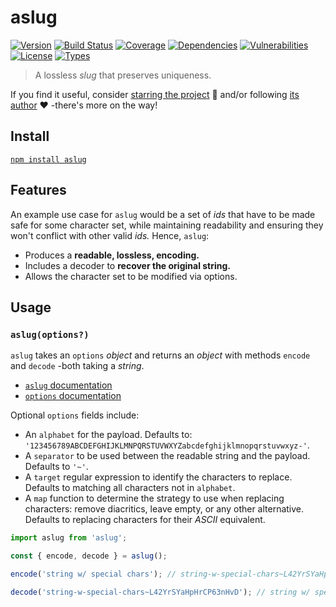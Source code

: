 # aslug

[![Version](https://img.shields.io/npm/v/aslug.svg)](https://www.npmjs.com/package/aslug)
[![Build Status](https://img.shields.io/travis/rafamel/aslug/master.svg)](https://travis-ci.org/rafamel/aslug)
[![Coverage](https://img.shields.io/coveralls/rafamel/aslug/master.svg)](https://coveralls.io/github/rafamel/aslug)
[![Dependencies](https://img.shields.io/david/rafamel/aslug.svg)](https://david-dm.org/rafamel/aslug)
[![Vulnerabilities](https://img.shields.io/snyk/vulnerabilities/npm/aslug.svg)](https://snyk.io/test/npm/aslug)
[![License](https://img.shields.io/github/license/rafamel/aslug.svg)](https://github.com/rafamel/aslug/blob/master/LICENSE)
[![Types](https://img.shields.io/npm/types/aslug.svg)](https://www.npmjs.com/package/aslug)

> A lossless *slug* that preserves uniqueness.

If you find it useful, consider [starring the project](https://github.com/rafamel/aslug) 💪 and/or following [its author](https://github.com/rafamel) ❤️ -there's more on the way!

## Install

[`npm install aslug`](https://www.npmjs.com/package/aslug)

## Features

An example use case for `aslug` would be a set of *ids* that have to be made safe for some character set, while maintaining readability and ensuring they won't conflict with other valid *ids.* Hence, `aslug`:

* Produces a **readable, lossless, encoding.**
* Includes a decoder to **recover the original string.**
* Allows the character set to be modified via options.

## Usage

### `aslug(options?)`

`aslug` takes an `options` *object* and returns an *object* with methods `encode` and `decode` -both taking a *string*.

* [`aslug` documentation](https://rafamel.github.io/aslug/globals.html#aslug)
* [`options` documentation](https://rafamel.github.io/aslug/interfaces/ioptions.html)

Optional `options` fields include:

* An `alphabet` for the payload. Defaults to: `'123456789ABCDEFGHIJKLMNPQRSTUVWXYZabcdefghijklmnopqrstuvwxyz-'`.
* A `separator` to be used between the readable string and the payload. Defaults to `'~'`.
* A `target` regular expression to identify the characters to replace. Defaults to matching all characters not in `alphabet`.
* A `map` function to determine the strategy to use when replacing characters: remove diacritics, leave empty, or any other alternative. Defaults to replacing characters for their *ASCII* equivalent.

```javascript
import aslug from 'aslug';

const { encode, decode } = aslug();

encode('string w/ special chars'); // string-w-special-chars~L42YrSYaHpHrCP63nHvD

decode('string-w-special-chars~L42YrSYaHpHrCP63nHvD'); // string w/ special chars
```
